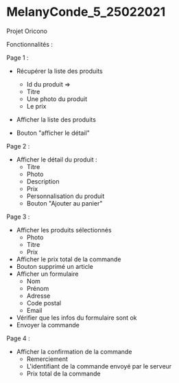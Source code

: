 # MelanyConde_5_25022021
 Projet Oricono

Fonctionnalités : 

Page 1 : 
- Récupérer la liste des produits 
    - Id du produit => 
    - Titre 
    - Une photo du produit 
    - Le prix 

- Afficher la liste des produits 
- Bouton "afficher le détail" 

Page 2 : 
- Afficher le détail du produit : 
    - Titre 
    - Photo 
    - Description
    - Prix 
    - Personnalisation du produit
    - Bouton "Ajouter au panier"

Page 3 : 
- Afficher les produits sélectionnés
    - Photo 
    - Titre 
    - Prix 
- Afficher le prix total de la commande 
- Bouton supprimé un article
- Afficher un formulaire 
    - Nom 
    - Prénom
    - Adresse
    - Code postal
    - Email 
- Vérifier que les infos du formulaire sont ok 
- Envoyer la commande 

Page 4 : 
-  Afficher la confirmation de la commande 
    - Remerciement 
    - L'identifiant de la commande envoyé par le serveur 
    - Prix total de la commande
